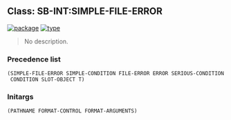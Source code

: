 ## Class: SB-INT:SIMPLE-FILE-ERROR
[![package](https://img.shields.io/badge/Package-SB--INT-5f9ea0.svg?style=social&colorA=999999)](../) [![type](https://img.shields.io/badge/Type-Class-5f9ea0.svg?style=social&colorA=999999)](../#class) 

> No description.

### Precedence list
```
(SIMPLE-FILE-ERROR SIMPLE-CONDITION FILE-ERROR ERROR SERIOUS-CONDITION
 CONDITION SLOT-OBJECT T)
```
### Initargs
```
(PATHNAME FORMAT-CONTROL FORMAT-ARGUMENTS)
```
